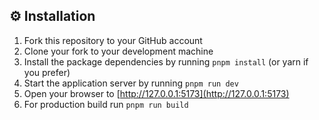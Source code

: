 ## ⚙ Installation

1. Fork this repository to your GitHub account
2. Clone your fork to your development machine
3. Install the package dependencies by running `pnpm install` (or yarn if you prefer)
4. Start the application server by running `pnpm run dev`
5. Open your browser to [http://127.0.0.1:5173](http://127.0.0.1:5173)
6. For production build run `pnpm run build`
